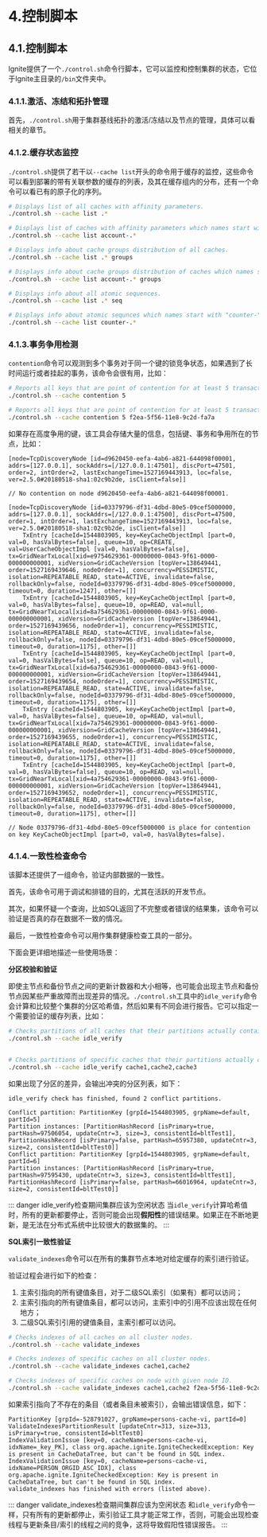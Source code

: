 # 4.控制脚本
## 4.1.控制脚本
Ignite提供了一个`./control.sh`命令行脚本，它可以监控和控制集群的状态，它位于Ignite主目录的`/bin`文件夹中。
### 4.1.1.激活、冻结和拓扑管理
首先，`./control.sh`用于集群基线拓扑的激活/冻结以及节点的管理，具体可以看相关的章节。
### 4.1.2.缓存状态监控
`./control.sh`提供了若干以`--cache list`开头的命令用于缓存的监控，这些命令可以看到部署的带有关联参数的缓存的列表，及其在缓存组内的分布，还有一个命令可以看已有的原子化的序列。
```bash
# Displays list of all caches with affinity parameters.
./control.sh --cache list .*

# Displays list of caches with affinity parameters which names start with "account-".
./control.sh --cache list account-.*

# Displays info about cache groups distribution of all caches.
./control.sh --cache list .* groups

# Displays info about cache groups distribution of caches which names start with "account-".
./control.sh --cache list account-.* groups

# Displays info about all atomic sequences.
./control.sh --cache list .* seq

# Displays info about atomic sequnces which names start with "counter-".
./control.sh --cache list counter-.*
```
### 4.1.3.事务争用检测
`contention`命令可以观测到多个事务对于同一个键的锁竞争状态，如果遇到了长时间运行或者挂起的事务，该命令会很有用，比如：
```bash
# Reports all keys that are point of contention for at least 5 transactions on all cluster nodes.
./control.sh --cache contention 5

# Reports all keys that are point of contention for at least 5 transactions on specific server node.
./control.sh --cache contention 5 f2ea-5f56-11e8-9c2d-fa7a
```
如果存在高度争用的键，该工具会存储大量的信息，包括键、事务和争用所在的节点，比如：
```
[node=TcpDiscoveryNode [id=d9620450-eefa-4ab6-a821-644098f00001, addrs=[127.0.0.1], sockAddrs=[/127.0.0.1:47501], discPort=47501, order=2, intOrder=2, lastExchangeTime=1527169443913, loc=false, ver=2.5.0#20180518-sha1:02c9b2de, isClient=false]]

// No contention on node d9620450-eefa-4ab6-a821-644098f00001.

[node=TcpDiscoveryNode [id=03379796-df31-4dbd-80e5-09cef5000000, addrs=[127.0.0.1], sockAddrs=[/127.0.0.1:47500], discPort=47500, order=1, intOrder=1, lastExchangeTime=1527169443913, loc=false, ver=2.5.0#20180518-sha1:02c9b2de, isClient=false]]
    TxEntry [cacheId=1544803905, key=KeyCacheObjectImpl [part=0, val=0, hasValBytes=false], queue=10, op=CREATE, val=UserCacheObjectImpl [val=0, hasValBytes=false], tx=GridNearTxLocal[xid=e9754629361-00000000-0843-9f61-0000-000000000001, xidVersion=GridCacheVersion [topVer=138649441, order=1527169439646, nodeOrder=1], concurrency=PESSIMISTIC, isolation=REPEATABLE_READ, state=ACTIVE, invalidate=false, rollbackOnly=false, nodeId=03379796-df31-4dbd-80e5-09cef5000000, timeout=0, duration=1247], other=[]]
    TxEntry [cacheId=1544803905, key=KeyCacheObjectImpl [part=0, val=0, hasValBytes=false], queue=10, op=READ, val=null, tx=GridNearTxLocal[xid=8a754629361-00000000-0843-9f61-0000-000000000001, xidVersion=GridCacheVersion [topVer=138649441, order=1527169439656, nodeOrder=1], concurrency=PESSIMISTIC, isolation=REPEATABLE_READ, state=ACTIVE, invalidate=false, rollbackOnly=false, nodeId=03379796-df31-4dbd-80e5-09cef5000000, timeout=0, duration=1175], other=[]]
    TxEntry [cacheId=1544803905, key=KeyCacheObjectImpl [part=0, val=0, hasValBytes=false], queue=10, op=READ, val=null, tx=GridNearTxLocal[xid=6a754629361-00000000-0843-9f61-0000-000000000001, xidVersion=GridCacheVersion [topVer=138649441, order=1527169439654, nodeOrder=1], concurrency=PESSIMISTIC, isolation=REPEATABLE_READ, state=ACTIVE, invalidate=false, rollbackOnly=false, nodeId=03379796-df31-4dbd-80e5-09cef5000000, timeout=0, duration=1175], other=[]]
    TxEntry [cacheId=1544803905, key=KeyCacheObjectImpl [part=0, val=0, hasValBytes=false], queue=10, op=READ, val=null, tx=GridNearTxLocal[xid=7a754629361-00000000-0843-9f61-0000-000000000001, xidVersion=GridCacheVersion [topVer=138649441, order=1527169439655, nodeOrder=1], concurrency=PESSIMISTIC, isolation=REPEATABLE_READ, state=ACTIVE, invalidate=false, rollbackOnly=false, nodeId=03379796-df31-4dbd-80e5-09cef5000000, timeout=0, duration=1175], other=[]]
    TxEntry [cacheId=1544803905, key=KeyCacheObjectImpl [part=0, val=0, hasValBytes=false], queue=10, op=READ, val=null, tx=GridNearTxLocal[xid=4a754629361-00000000-0843-9f61-0000-000000000001, xidVersion=GridCacheVersion [topVer=138649441, order=1527169439652, nodeOrder=1], concurrency=PESSIMISTIC, isolation=REPEATABLE_READ, state=ACTIVE, invalidate=false, rollbackOnly=false, nodeId=03379796-df31-4dbd-80e5-09cef5000000, timeout=0, duration=1175], other=[]]

// Node 03379796-df31-4dbd-80e5-09cef5000000 is place for contention on key KeyCacheObjectImpl [part=0, val=0, hasValBytes=false].
```
### 4.1.4.一致性检查命令
该脚本还提供了一组命令，验证内部数据的一致性。

首先，该命令可用于调试和排错的目的，尤其在活跃的开发节点。

其次，如果怀疑一个查询，比如SQL返回了不完整或者错误的结果集，该命令可以验证是否真的存在数据不一致的情况。

最后，一致性检查命令可以用作集群健康检查工具的一部分。

下面会更详细地描述一些使用场景：

**分区校验和验证**

即使主节点和备份节点之间的更新计数器和大小相等，也可能会出现主节点和备份节点因某些严重故障而出现差异的情况。`./control.sh`工具中的`idle_verify`命令会计算和比较整个集群的分区哈希值，然后如果有不同会进行报告。它可以指定一个需要验证的缓存列表，比如：
```bash
# Checks partitions of all caches that their partitions actually contain same data.
./control.sh --cache idle_verify


# Checks partitions of specific caches that their partitions actually contain same data.
./control.sh --cache idle_verify cache1,cache2,cache3
```
如果出现了分区的差异，会输出冲突的分区列表，如下：
```
idle_verify check has finished, found 2 conflict partitions.

Conflict partition: PartitionKey [grpId=1544803905, grpName=default, partId=5]
Partition instances: [PartitionHashRecord [isPrimary=true, partHash=97506054, updateCntr=3, size=3, consistentId=bltTest1], PartitionHashRecord [isPrimary=false, partHash=65957380, updateCntr=3, size=2, consistentId=bltTest0]]
Conflict partition: PartitionKey [grpId=1544803905, grpName=default, partId=6]
Partition instances: [PartitionHashRecord [isPrimary=true, partHash=97595430, updateCntr=3, size=3, consistentId=bltTest1], PartitionHashRecord [isPrimary=false, partHash=66016964, updateCntr=3, size=2, consistentId=bltTest0]]
```
::: danger idle_verify检查期间集群应该为空闲状态
当`idle_verify`计算哈希值时，所有的更新都要停止，否则可能会出现**假阳性**的错误结果。如果正在不断地更新，是无法在分布式系统中比较很大的数据集的。
:::

**SQL索引一致性验证**

`validate_indexes`命令可以在所有的集群节点本地对给定缓存的索引进行验证。

验证过程会进行如下的检查：

 1. 主索引指向的所有键值条目，对于二级SQL索引（如果有）都可以访问；
 2. 主索引指向的所有键值条目，都可以访问，主索引中的引用不应该出现在任何地方；
 3. 二级SQL索引引用的键值条目，主索引都可以访问。

```bash
# Checks indexes of all caches on all cluster nodes.
./control.sh --cache validate_indexes

# Checks indexes of specific caches on all cluster nodes.
./control.sh --cache validate_indexes cache1,cache2

# Checks indexes of specific caches on node with given node ID.
./control.sh --cache validate_indexes cache1,cache2 f2ea-5f56-11e8-9c2d-fa7a

```
如果索引指向了不存在的条目（或者条目未被索引），会输出错误信息，如下：
```
PartitionKey [grpId=-528791027, grpName=persons-cache-vi, partId=0] ValidateIndexesPartitionResult [updateCntr=313, size=313, isPrimary=true, consistentId=bltTest0]
IndexValidationIssue [key=0, cacheName=persons-cache-vi, idxName=_key_PK], class org.apache.ignite.IgniteCheckedException: Key is present in CacheDataTree, but can't be found in SQL index.
IndexValidationIssue [key=0, cacheName=persons-cache-vi, idxName=PERSON_ORGID_ASC_IDX], class org.apache.ignite.IgniteCheckedException: Key is present in CacheDataTree, but can't be found in SQL index.
validate_indexes has finished with errors (listed above).
```
::: danger validate_indexes检查期间集群应该为空闲状态
和`idle_verify`命令一样，只有所有的更新都停止，索引验证工具才能正常工作，否则，可能会出现检查线程与更新条目/索引的线程之间的竞争，这将导致假阳性错误报告。
:::